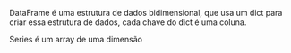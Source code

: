 DataFrame é uma estrutura de dados bidimensional, que usa um dict para criar essa estrutura de dados, cada chave do dict é uma coluna.

Series é um array de uma dimensão

